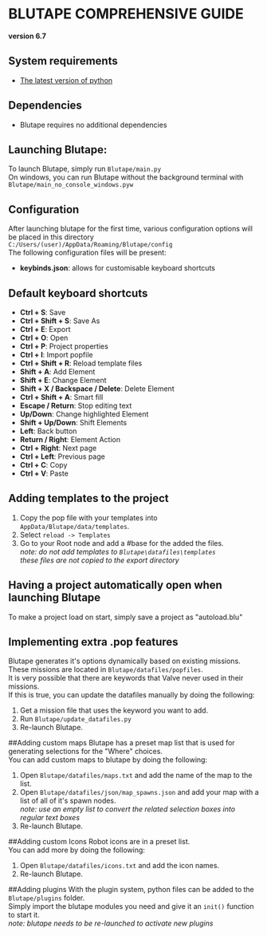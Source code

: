 # BLUTAPE COMPREHENSIVE GUIDE
**version 6.7**

## System requirements
* [The latest version of python](https://www.python.org/)

## Dependencies
* Blutape requires no additional dependencies


## Launching Blutape:
To launch Blutape, simply run `Blutape/main.py`\
On windows, you can run Blutape without the background terminal with `Blutape/main_no_console_windows.pyw`

## Configuration
After launching blutape for the first time, various configuration options will be placed in this directory\
`C:/Users/(user)/AppData/Roaming/Blutape/config`\
The following configuration files will be present:
* **keybinds.json**: allows for customisable keyboard shortcuts

## Default keyboard shortcuts
* **Ctrl + S**: Save
* **Ctrl + Shift + S**: Save As
* **Ctrl + E**: Export
* **Ctrl + O**: Open
* **Ctrl + P**: Project properties
* **Ctrl + I**: Import popfile
* **Ctrl + Shift + R**: Reload template files
* **Shift + A**: Add Element
* **Shift + E**: Change Element
* **Shift + X / Backspace / Delete**: Delete Element
* **Ctrl + Shift + A**: Smart fill
* **Escape / Return**: Stop editing text
* **Up/Down**: Change highlighted Element
* **Shift + Up/Down**: Shift Elements
* **Left**: Back button
* **Return / Right**: Element Action
* **Ctrl + Right**: Next page
* **Ctrl + Left**: Previous page
* **Ctrl + C**: Copy
* **Ctrl + V**: Paste


## Adding templates to the project
1. Copy the pop file with your templates into `AppData/Blutape/data/templates`.
2. Select `reload -> Templates`
3. Go to your Root node and add a #base for the added the files.\
*note: do not add templates to `Blutape\datafiles\templates`*\
*these files are not copied to the export directory*

## Having a project automatically open when launching Blutape
To make a project load on start, simply save a project as "autoload.blu"

## Implementing extra .pop features
Blutape generates it's options dynamically based on existing missions.\
These missions are located in `Blutape/datafiles/popfiles`.\
It is very possible that there are keywords that Valve never used in their missions.\
If this is true, you can update the datafiles manually by doing the following:
1. Get a mission file that uses the keyword you want to add.
2. Run `Blutape/update_datafiles.py`
3. Re-launch Blutape.

##Adding custom maps
Blutape has a preset map list that is used for generating selections for the "Where" choices.\
You can add custom maps to blutape by doing the following:
1. Open `Blutape/datafiles/maps.txt` and add the name of the map to the list.
2. Open `Blutape/datafiles/json/map_spawns.json` and add your map with a list of all of it's spawn nodes.\
*note: use an empty list to convert the related selection boxes into regular text boxes*
3. Re-launch Blutape.

##Adding custom Icons
Robot icons are in a preset list.\
You can add more by doing the following:
1. Open `Blutape/datafiles/icons.txt` and add the icon names.
2. Re-launch Blutape.

##Adding plugins
With the plugin system, python files can be added to the `Blutape/plugins` folder.\
Simply import the blutape modules you need and give it an `init()` function to start it.\
*note: blutape needs to be re-launched to activate new plugins*
